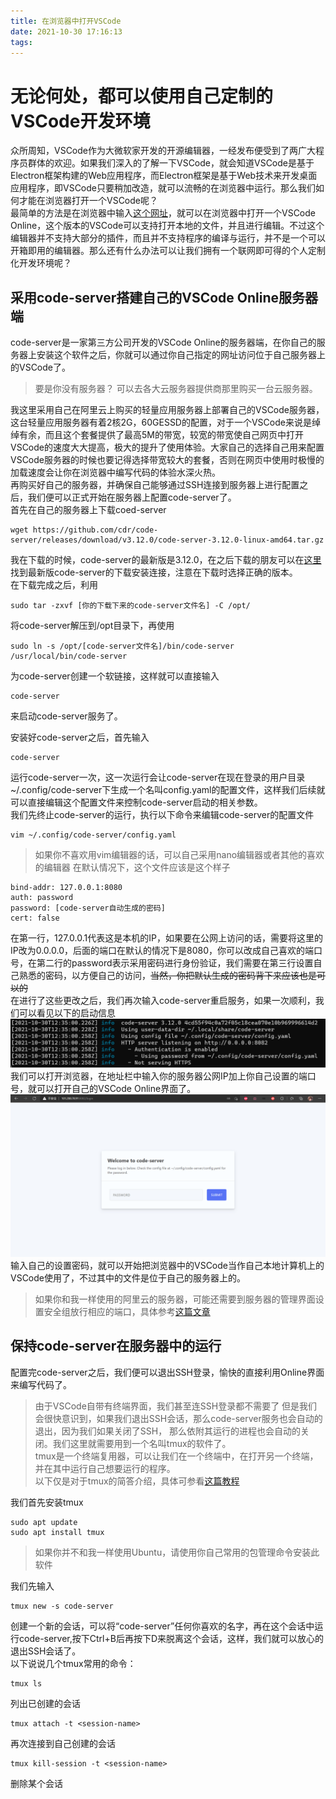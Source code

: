 ```yaml
---
title: 在浏览器中打开VSCode
date: 2021-10-30 17:16:13
tags:
---
```


# 无论何处，都可以使用自己定制的VSCode开发环境
众所周知，VSCode作为大微软家开发的开源编辑器，一经发布便受到了两广大程序员群体的欢迎。如果我们深入的了解一下VSCode，就会知道VSCode是基于Electron框架构建的Web应用程序，而Electron框架是基于Web技术来开发桌面应用程序，即VSCode只要稍加改造，就可以流畅的在浏览器中运行。那么我们如何才能在浏览器打开一个VSCode呢？   
最简单的方法是在浏览器中输入[这个网址](https://vscode.dev)，就可以在浏览器中打开一个VSCode Online，这个版本的VSCode可以支持打开本地的文件，并且进行编辑。不过这个编辑器并不支持大部分的插件，而且并不支持程序的编译与运行，并不是一个可以开箱即用的编辑器。那么还有什么办法可以让我们拥有一个联网即可得的个人定制化开发环境呢？   
<!--more-->

## 采用code-server搭建自己的VSCode Online服务器端
code-server是一家第三方公司开发的VSCode Online的服务器端，在你自己的服务器上安装这个软件之后，你就可以通过你自己指定的网址访问位于自己服务器上的VSCode了。   
>要是你没有服务器？ 可以去各大云服务器提供商那里购买一台云服务器。

我这里采用自己在阿里云上购买的轻量应用服务器上部署自己的VSCode服务器，这台轻量应用服务器有着2核2G，60GESSD的配置，对于一个VSCode来说是绰绰有余，而且这个套餐提供了最高5M的带宽，较宽的带宽使自己网页中打开VSCode的速度大大提高，极大的提升了使用体验。大家自己的选择自己用来配置VSCode服务器的时候也要记得选择带宽较大的套餐，否则在网页中使用时极慢的加载速度会让你在浏览器中编写代码的体验水深火热。    
再购买好自己的服务器，并确保自己能够通过SSH连接到服务器上进行配置之后，我们便可以正式开始在服务器上配置code-server了。   
首先在自己的服务器上下载coed-server
```
wget https://github.com/cdr/code-server/releases/download/v3.12.0/code-server-3.12.0-linux-amd64.tar.gz
```
我在下载的时候，code-server的最新版是3.12.0，在之后下载的朋友可以在[这里](https://github.com/cdr/code-server/releases)找到最新版code-server的下载安装连接，注意在下载时选择正确的版本。   
在下载完成之后，利用
```
sudo tar -zxvf [你的下载下来的code-server文件名] -C /opt/
```
将code-server解压到/opt目录下，再使用
```
sudo ln -s /opt/[code-server文件名]/bin/code-server /usr/local/bin/code-server
```
为code-server创建一个软链接，这样就可以直接输入
```
code-server
```
来启动code-server服务了。     

安装好code-server之后，首先输入
```
code-server
```
运行code-server一次，这一次运行会让code-server在现在登录的用户目录~/.config/code-server下生成一个名叫config.yaml的配置文件，这样我们后续就可以直接编辑这个配置文件来控制code-server启动的相关参数。    
我们先终止code-server的运行，执行以下命令来编辑code-server的配置文件
```
vim ~/.config/code-server/config.yaml
```
>如果你不喜欢用vim编辑器的话，可以自己采用nano编辑器或者其他的喜欢的编辑器
在默认情况下，这个文件应该是这个样子
```
bind-addr: 127.0.0.1:8080
auth: password
password: [code-server自动生成的密码]
cert: false
```
在第一行，127.0.0.1代表这是本机的IP，如果要在公网上访问的话，需要将这里的IP改为0.0.0.0，后面的端口在默认的情况下是8080，你可以改成自己喜欢的端口号，在第二行的password表示采用密码进行身份验证，我们需要在第三行设置自己熟悉的密码，以方便自己的访问，<del>当然，你把默认生成的密码背下来应该也是可以的</del>    
在进行了这些更改之后，我们再次输入code-server重启服务，如果一次顺利，我们可以看见以下的启动信息
![启动画面](../img/屏幕截图%202021-10-30%20203542.png)
我们可以打开浏览器，在地址栏中输入你的服务器公网IP加上你自己设置的端口号，就可以打开自己的VSCode Online界面了。    
![界面](../img/屏幕截图%202021-10-30%20203927.png)
输入自己的设置密码，就可以开始把浏览器中的VSCode当作自己本地计算机上的VSCode使用了，不过其中的文件是位于自己的服务器上的。
>如果你和我一样使用的阿里云的服务器，可能还需要到服务器的管理界面设置安全组放行相应的端口，具体参考[这篇文章](https://help.aliyun.com/document_detail/59086.html?spm=5176.10173289.help.dexternal.4ff02e77892BZP)

## 保持code-server在服务器中的运行
配置完code-server之后，我们便可以退出SSH登录，愉快的直接利用Online界面来编写代码了。   
>由于VSCode自带有终端界面，我们甚至连SSH登录都不需要了
但是我们会很快意识到，如果我们退出SSH会话，那么code-server服务也会自动的退出，因为我们如果关闭了SSH， 那么依附其运行的进程也会自动的关闭。我们这里就需要用到一个名叫tmux的软件了。    
tmux是一个终端复用器，可以让我们在一个终端中，在打开另一个终端，并在其中运行自己想要运行的程序。   
>以下仅是对于tmux的简答介绍，具体可参看[这篇教程](https://www.ruanyifeng.com/blog/2019/10/tmux.html)

我们首先安装tmux
```
sudo apt update
sudo apt install tmux
```
>如果你并不和我一样使用Ubuntu，请使用你自己常用的包管理命令安装此软件

我们先输入
```
tmux new -s code-server
```
创建一个新的会话，可以将“code-server”任何你喜欢的名字，再在这个会话中运行code-server,按下Ctrl+B后再按下D来脱离这个会话，这样，我们就可以放心的退出SSH会话了。   
以下说说几个tmux常用的命令：
```
tmux ls
```
列出已创建的会话   
```
tmux attach -t <session-name>
```
再次连接到自己创建的会话   
```
tmux kill-session -t <session-name>
```
删除某个会话

